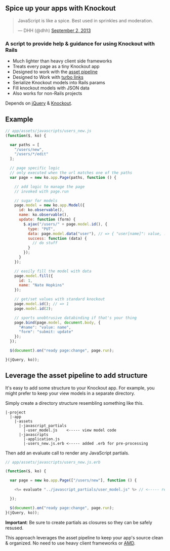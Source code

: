## Spice up your apps with Knockout

<blockquote class="twitter-tweet"><p>JavaScript is like a spice. Best used in sprinkles and moderation.</p>&mdash; DHH (@dhh) <a href="https://twitter.com/dhh/statuses/374656854825005056">September 2, 2013</a></blockquote>
<script async src="//platform.twitter.com/widgets.js" charset="utf-8"></script>

### A script to provide help & guidance for using Knockout with Rails

* Much lighter than heavy client side frameworks
* Treats every page as a tiny Knockout app
* Designed to work with the [asset pipeline](http://guides.rubyonrails.org/asset_pipeline.html)
* Designed to Work with [turbo links](https://github.com/rails/turbolinks/)
* Serialize Knockout models into Rails params
* Fill knockout models with JSON data
* Also works for non-Rails projects

Depends on [jQuery](http://jquery.com/) & [Knockout](http://knockoutjs.com/).

## Example

```javascript
// app/assets/javascripts/users_new.js
(function($, ko) {

  var paths = [
    "/users/new",
    "/users/*/edit"
  ];

  // page specific logic
  // only executed when the url matches one of the paths
  var page = new ko.app.Page(paths, function () {

    // add logic to manage the page
    // invoked with page.run

    // sugar for models
    page.model = new ko.app.Model({
      id: ko.observable(),
      name: ko.observable(),
      update: function (form) {
        $.ajax("/users/" + page.model.id(), {
          type: "PUT",
          data: page.model.data("user"), // => { "user[name]": value, ... }
          success: function (data) {
            // do stuff
          }
        });
      }
    });

    // easily fill the model with data
    page.model.fill({
      id: 1,
      name: "Nate Hopkins"
    });

    // get/set values with standard knockout
    page.model.id(); // => 1
    page.model.id(2);

    // sports unobtrusive databinding if that's your thing
    page.bind(page.model, document.body, {
      "#name": "value: name",
      "form": "submit: update"
    });
  });

  $(document).on("ready page:change", page.run);

}(jQuery, ko));
```

## Leverage the asset pipeline to add structure

It's easy to add some structure to your Knockout app.
For example, you might prefer to keep your view models in a separate directory.

Simply create a directory structure resembling something like this.

```
|-project
  |-app
    |-assets
      |-javascript_partials
        |-user_model.js    <----- view model code
      |-javascripts
        |-application.js
        |-users_new.js.erb <----- added .erb for pre-processing
```

Then add an evaluate call to render any JavaScript partials.

```javascript
// app/assets/javascripts/users_new.js.erb

(function($, ko) {

  var page = new ko.app.Page(["/users/new"], function () {

    <%= evaluate "../javascript_partials/user_model.js" %> // <----- render the partial

  });

  $(document).on("ready page:change", page.run);
}(jQuery, ko));
```

__Important__: Be sure to create partials as closures so they can be safely resused.

This approach leverages the asset pipeline to keep your app's source clean & organized.
No need to use heavy client frameworks or [AMD](http://en.wikipedia.org/wiki/Asynchronous_module_definition).


